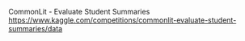 CommonLit - Evaluate Student Summaries
https://www.kaggle.com/competitions/commonlit-evaluate-student-summaries/data
